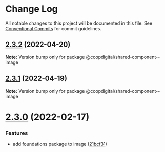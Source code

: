 # Change Log

All notable changes to this project will be documented in this file.
See [Conventional Commits](https://conventionalcommits.org) for commit guidelines.

## [2.3.2](https://github.com/coopdigital/coop-frontend/compare/@coopdigital/shared-component--image@2.3.1...@coopdigital/shared-component--image@2.3.2) (2022-04-20)

**Note:** Version bump only for package @coopdigital/shared-component--image





## [2.3.1](https://github.com/coopdigital/coop-frontend/compare/@coopdigital/shared-component--image@2.3.0...@coopdigital/shared-component--image@2.3.1) (2022-04-19)

**Note:** Version bump only for package @coopdigital/shared-component--image





# [2.3.0](https://github.com/coopdigital/coop-frontend/compare/@coopdigital/shared-component--image@2.2.9...@coopdigital/shared-component--image@2.3.0) (2022-02-17)


### Features

* add foundations package to image ([21bcf31](https://github.com/coopdigital/coop-frontend/commit/21bcf31e3bb0e154e7601c374658b4378fb0997e))

